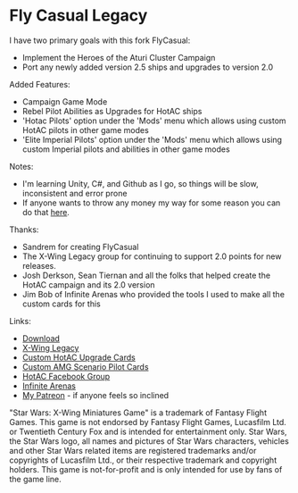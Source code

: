 # Fly Casual Legacy

I have two primary goals with this fork FlyCasual:
* Implement the Heroes of the Aturi Cluster Campaign
* Port any newly added version 2.5 ships and upgrades to version 2.0

Added Features:
* Campaign Game Mode
* Rebel Pilot Abilities as Upgrades for HotAC ships
* 'Hotac Pilots' option under the 'Mods' menu which allows using custom HotAC pilots in other game modes
* 'Elite Imperial Pilots' option under the 'Mods' menu which allows using custom Imperial pilots and abilities in other game modes

Notes:
* I'm learning Unity, C#, and Github as I go, so things will be slow, inconsistent and error prone
* If anyone wants to throw any money my way for some reason you can do that [here](patreon.com/user?u=84527220).

Thanks:
* Sandrem for creating FlyCasual
* The X-Wing Legacy group for continuing to support 2.0 points for new releases.
* Josh Derkson, Sean Tiernan and all the folks that helped create the HotAC campaign and its 2.0 version
* Jim Bob of Infinite Arenas who provided the tools I used to make all the custom cards for this

Links:
* [Download](https://github.com/sampson-matt/FlyCasual/releases)
* [X-Wing Legacy](https://x2po.org/)
* [Custom HotAC Upgrade Cards](https://github.com/sampson-matt/Hotac-Upgrade-Cards)
* [Custom AMG Scenario Pilot Cards](https://github.com/sampson-matt/FlyCasualLegacyCustomCards)
* [HotAC Facebook Group](https://www.facebook.com/groups/872507722883025)
* [Infinite Arenas](https://infinitearenas.com/)
* [My Patreon](https://patreon.com/user?u=84527220) - if anyone feels so inclined

"Star Wars: X-Wing Miniatures Game" is a trademark of Fantasy Flight Games. This game is not endorsed by Fantasy Flight Games, Lucasfilm Ltd. or Twentieth Century Fox and is intended for entertainment only. Star Wars, the Star Wars logo, all names and pictures of Star Wars characters, vehicles and other Star Wars related items are registered trademarks and/or copyrights of Lucasfilm Ltd., or their respective trademark and copyright holders. This game is not-for-profit and is only intended for use by fans of the game line.
